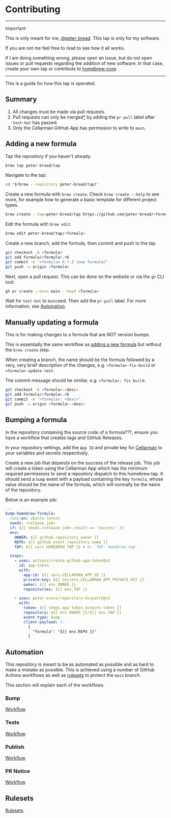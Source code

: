 # Contributing

<!-- This workflow generates a new token for the Cellarman GitHub App. -->
<!-- This token is used throughout the workflow. This is necessary because of the -->
<!-- ruleset in place on this repository. This ruleset does a couple of things: -->
<!---->
<!-- 1. It blocks PR's from being merged without `brew test-bot / test-bot` -->
<!--    passing. -->
<!-- 2. It blocks all direct modifications to `main` by us mere mortals. Instead, -->
<!--    `main` can only be modified by Cellarman. -->
<!--    This means the only way modifications can be made in this repo are by opening -->
<!--    pull requests, waiting for test-bot to pass, then applying the `pr-pull` label -->
<!--    to each PR which triggers Cellarman to act. -->
<!---->
<!-- PR's don't actually get merged. Instead, their commits are cherry-picked and -->
<!-- directy applied to `main`. For this reason you need to be very careful about -->
<!-- keeping git history clean if you merge main back into PR branches. -->

---

> [!IMPORTANT]
> This is only meant for me, [@peter-bread](https://github.com/peter-bread).
> This tap is only for my software.
>
> If you are not me feel free to read to see how it all works.
>
> If I am doing something wrong, please open an issue, but do not open issues
> or pull requests regarding the addition of new software. In that case, create
> your own tap or contribute to
> [homebrew-core](https://github.com/Homebrew/homebrew-core).

---

This is a guide for how this tap is operated.

## Summary

1. All changes must be made via pull requests.
1. Pull requests can only be merged[\*](#publish) by adding the `pr-pull` label after
   `test-bot` has passed.
1. Only the Cellarman GitHub App has permission to write to `main`.

## Adding a new formula

Tap the repository if you haven't already:

```bash
brew tap peter-bread/tap
```

Navigate to the tap:

```bash
cd "$(brew --repository peter-bread/tap)"
```

Create a new formula with `brew create`. Check `brew create --help` to see
more, for example how to generate a basic template for different project types.

```bash
brew create --tap=peter-bread/tap https://github.com/peter-bread/<formula>/archive/v<X.Y.Z>.tar.gz
```

Edit the formula with `brew edit`.

```bash
brew edit peter-bread/tap/<formula>
```

Create a new branch, add the formula, then commit and push to the tap.

```bash
git checkout -b <formula>
git add Formula/<formula>.rb
git commit -m "<formula> X.Y.Z (new formula)"
git push -u origin <formula>
```

Next, open a pull request. This can be done on the website or via the
`gh` CLI tool:

<!-- TODO: Check if `--title` is needed or it default value is fine. -->

```bash
gh pr create --base main --head <formula>
```

Wait for `test-bot` to succeed. Then add the `pr-pull` label. For more
information, see [Automation](#automation).

## Manually updating a formula

This is for making changes to a formula that are _NOT_ version bumps.

This is essentially the same workflow as [adding a new
formula](#adding-a-new-formula) but without the `brew create` step.

When creating a branch, the name should be the formula followed by a very, very
brief description of the changes, e.g. `<formula>-fix-build` or
`<formula>-update-test`.

The commit message should be similar, e.g. `<formula>: fix build`.

```bash
git checkout -b <formula>-<desc>
git add Formula/<formula>.rb
git commit -m "<formula>: <desc>"
git push -u origin <formula>-<desc>
```

## Bumping a formula

In the repository containing the source code of a formula???, ensure you have a
workflow that creates tags and GitHub Releases.

In your repository settings, add the `App ID` and private key for
[Cellarman](https://github.com/settings/apps/peter-bread-cellarman) to your
variables and secrets respectively.

Create a new job that depends on the success of the release job. This job
will create a token using the Cellarman App which has the minimum required
permissions to send a repository dispatch to this homebrew tap. It should
send a `bump` event with a payload containing the key `formula`, whose value
should be the name of the formula, which will normally be the name of the
repository.

Below is an example job:

```yaml
---
bump-homebrew-formula:
  runs:on: ubuntu-latest
  needs: <release-job>
  if: ${{ needs.<release-job>.result == 'success' }}
  env:
    OWNER: ${{ github.repository_owner }}
    REPO: ${{ github.event.repository.name }}
    TAP: ${{ vars.HOMEBREW_TAP }} # or `TAP: homebrew-tap`

  steps:
    - uses: actions/create-github-app-token@v2
      id: app-token
      with:
        app-id: ${{ vars.CELLARMAN_APP_ID }}
        private-key: ${{ secrets.CELLARMAN_APP_PRIVATE_KEY }}
        owner: ${{ env.OWNER }}
        repositories: ${{ env.TAP }}

    - uses: peter-evans/repository-dispatch@v3
      with:
        token: ${{ steps.app-token.outputs.token }}
        repository: ${{ env.OWNER }}/${{ env.TAP }}
        event-type: bump
        client-payload: |-
          {
            "formula": "${{ env.REPO }}"
          }
```

## Automation

This repository is meant to be as automated as possible and as hard to make a
mistake as possible. This is achieved using a number of GitHub Actions workflows
as well as [rulesets](#rulesets) to protect the `main` branch.

This section will explain each of the workflows.

### Bump

[Workflow](./.github/workflows/bump.yml).

### Tests

[Workflow](./.github/workflows/tests.yml).

### Publish

[Workflow](./.github/workflows/publish.yml).

### PR Notice

[Workflow](./.github/workflows/pr-notice.yml).

## Rulesets

[Rulesets](https://github.com/peter-bread/homebrew-tap/rules?ref=refs%2Fheads%2Fmain).
